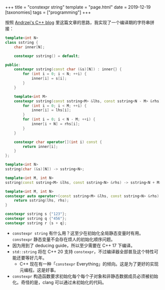 +++
title = "constexpr string"
template = "page.html"
date = 2019-12-19
[taxonomies]
tags = ["programming"]
+++

按照 [Andrzej's C++ blog] 里这篇文章的思路，我实现了一个编译期的字符串拼接：

```c++
template<int N>
class sstring {
    char inner[N];

    constexpr sstring() = default;

public:
    constexpr sstring(const char (&s)[N]) : inner{} {
        for (int i = 0; i < N; ++i) {
            inner[i] = s[i];
        }
    }

    template<int M>
    constexpr sstring(const sstring<M> &lhs, const sstring<N - M> &rhs) : inner{} {
        for (int i = 0; i < M; ++i) {
            inner[i] = lhs[i];
        }
        for (int i = 0; i < N - M; ++i) {
            inner[i + N] = rhs[i];
        }
    }

    constexpr char operator[](int i) const {
        return inner[i];
    }
};

template<int N>
sstring(char (&s)[N]) -> sstring<N>;

template<int M, int N>
sstring(const sstring<M> &lhs, const sstring<N> &rhs) -> sstring<N + M>;

template<int M, int N>
constexpr auto operator+(const sstring<M> &lhs, const sstring<N> &rhs) {
    return sstring(lhs, rhs);
}

constexpr sstring s {"123"};
constexpr sstring q {"456"};
constexpr sstring r {s + q};
```

- `constexpr string` 有什么用？这至少在初始化全局静态变量时有用。`constexpr` 静态变量不会存在烦人的初始化顺序问题。
- 因为用到了 deducing guide，所以至少需要在 C++ 17 下编译。
- `std::string` 将在 C++ 20 支持 `constexpr`，不过编译器全部普及这个特性可能还要等好几年。
    - C++ 现在有一种「`constexpr` Everything」的倾向。这是为了更好的实现元编程。这是好事。
- `constexpr` 构造函数要求初始化每个每个子对象和非静态数据成员必须被初始化。奇怪的是，clang 可以通过未初始化的代码。

[Andrzej's C++ blog]: https://akrzemi1.wordpress.com/2017/06/28/compile-time-string-concatenation/


